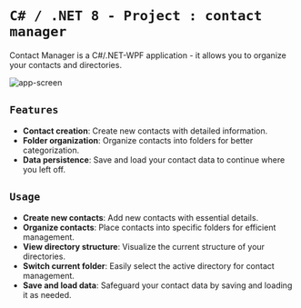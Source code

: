 # ``C# / .NET 8 - Project : contact manager``

Contact Manager is a C#/.NET-WPF application - it allows you to organize your contacts and directories. 

<img src="https://i.ibb.co/BcC6vbm/app-screen.png" alt="app-screen">

## ``Features``
- **Contact creation**: Create new contacts with detailed information.
- **Folder organization**: Organize contacts into folders for better categorization.
- **Data persistence**: Save and load your contact data to continue where you left off.

## ``Usage``

- **Create new contacts**: Add new contacts with essential details.
- **Organize contacts**: Place contacts into specific folders for efficient management.
- **View directory structure**: Visualize the current structure of your directories.
- **Switch current folder**: Easily select the active directory for contact management.
- **Save and load data**: Safeguard your contact data by saving and loading it as needed.
